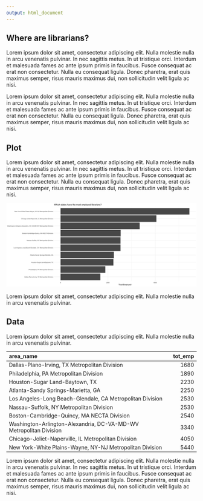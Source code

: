 ```yaml
---
output: html_document
---
```





## Where are librarians?

Lorem ipsum dolor sit amet, consectetur adipiscing elit. Nulla molestie nulla in arcu venenatis pulvinar. In nec sagittis metus. In ut tristique orci. Interdum et malesuada fames ac ante ipsum primis in faucibus. Fusce consequat ac erat non consectetur. Nulla eu consequat ligula. Donec pharetra, erat quis maximus semper, risus mauris maximus dui, non sollicitudin velit ligula ac nisi.



Lorem ipsum dolor sit amet, consectetur adipiscing elit. Nulla molestie nulla in arcu venenatis pulvinar. In nec sagittis metus. In ut tristique orci. Interdum et malesuada fames ac ante ipsum primis in faucibus. Fusce consequat ac erat non consectetur. Nulla eu consequat ligula. Donec pharetra, erat quis maximus semper, risus mauris maximus dui, non sollicitudin velit ligula ac nisi.

## Plot

Lorem ipsum dolor sit amet, consectetur adipiscing elit. Nulla molestie nulla in arcu venenatis pulvinar. In nec sagittis metus. In ut tristique orci. Interdum et malesuada fames ac ante ipsum primis in faucibus. Fusce consequat ac erat non consectetur. Nulla eu consequat ligula. Donec pharetra, erat quis maximus semper, risus mauris maximus dui, non sollicitudin velit ligula ac nisi.

![plot of chunk unnamed-chunk-2](figure/unnamed-chunk-2-1.png)

Lorem ipsum dolor sit amet, consectetur adipiscing elit. Nulla molestie nulla in arcu venenatis pulvinar.

## Data

Lorem ipsum dolor sit amet, consectetur adipiscing elit. Nulla molestie nulla in arcu venenatis pulvinar.

<table class="table" style="margin-left: auto; margin-right: auto;">
 <thead>
  <tr>
   <th style="text-align:left;"> area_name </th>
   <th style="text-align:right;"> tot_emp </th>
  </tr>
 </thead>
<tbody>
  <tr>
   <td style="text-align:left;"> Dallas-Plano-Irving, TX Metropolitan Division </td>
   <td style="text-align:right;"> 1680 </td>
  </tr>
  <tr>
   <td style="text-align:left;"> Philadelphia, PA Metropolitan Division </td>
   <td style="text-align:right;"> 1890 </td>
  </tr>
  <tr>
   <td style="text-align:left;"> Houston-Sugar Land-Baytown, TX </td>
   <td style="text-align:right;"> 2230 </td>
  </tr>
  <tr>
   <td style="text-align:left;"> Atlanta-Sandy Springs-Marietta, GA </td>
   <td style="text-align:right;"> 2250 </td>
  </tr>
  <tr>
   <td style="text-align:left;"> Los Angeles-Long Beach-Glendale, CA  Metropolitan Division </td>
   <td style="text-align:right;"> 2530 </td>
  </tr>
  <tr>
   <td style="text-align:left;"> Nassau-Suffolk, NY Metropolitan Division </td>
   <td style="text-align:right;"> 2530 </td>
  </tr>
  <tr>
   <td style="text-align:left;"> Boston-Cambridge-Quincy, MA NECTA Division </td>
   <td style="text-align:right;"> 2540 </td>
  </tr>
  <tr>
   <td style="text-align:left;"> Washington-Arlington-Alexandria, DC-VA-MD-WV Metropolitan Division </td>
   <td style="text-align:right;"> 3340 </td>
  </tr>
  <tr>
   <td style="text-align:left;"> Chicago-Joliet-Naperville, IL Metropolitan Division </td>
   <td style="text-align:right;"> 4050 </td>
  </tr>
  <tr>
   <td style="text-align:left;"> New York-White Plains-Wayne, NY-NJ Metropolitan Division </td>
   <td style="text-align:right;"> 5440 </td>
  </tr>
</tbody>
</table>


Lorem ipsum dolor sit amet, consectetur adipiscing elit. Nulla molestie nulla in arcu venenatis pulvinar. In nec sagittis metus. In ut tristique orci. Interdum et malesuada fames ac ante ipsum primis in faucibus. Fusce consequat ac erat non consectetur. Nulla eu consequat ligula. Donec pharetra, erat quis maximus semper, risus mauris maximus dui, non sollicitudin velit ligula ac nisi.
